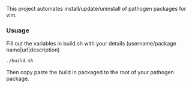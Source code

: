 This project automates install/update/uninstall of pathogen packages for vim.

### Usuage

Fill out the variables in build.sh with your details (username/package name|url|description)

```bash
./build.sh
```

Then copy paste the build in packaged to the root of your pathogen package.
